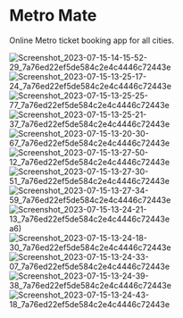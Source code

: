 # Metro Mate
Online Metro ticket booking app for all cities.

![Screenshot_2023-07-15-14-15-52-29_7a76ed22ef5de584c2e4c4446c72443e](https://github.com/darshanbhalani/metro_mate/assets/108427824/3b2218bb-195e-477a-9c7b-81c1af149ad0)
![Screenshot_2023-07-15-13-25-17-24_7a76ed22ef5de584c2e4c4446c72443e](https://github.com/darshanbhalani/metro_mate/assets/108427824/24f6f631-245e-4547-bc89-9def80592904)
![Screenshot_2023-07-15-13-25-25-77_7a76ed22ef5de584c2e4c4446c72443e](https://github.com/darshanbhalani/metro_mate/assets/108427824/2a02059b-1d09-4753-8800-f8e9b6924e55)
![Screenshot_2023-07-15-13-25-21-37_7a76ed22ef5de584c2e4c4446c72443e](https://github.com/darshanbhalani/metro_mate/assets/108427824/f01a3b9f-8778-4104-ba63-bf21ad97a62b)
![Screenshot_2023-07-15-13-20-30-67_7a76ed22ef5de584c2e4c4446c72443e](https://github.com/darshanbhalani/metro_mate/assets/108427824/90464253-79ef-4645-b6c8-3853672b966a)
![Screenshot_2023-07-15-13-27-50-12_7a76ed22ef5de584c2e4c4446c72443e](https://github.com/darshanbhalani/metro_mate/assets/108427824/06c2147f-1410-425b-8322-60e6eab3a20d)
![Screenshot_2023-07-15-13-27-30-51_7a76ed22ef5de584c2e4c4446c72443e](https://github.com/darshanbhalani/metro_mate/assets/108427824/0ca1bf70-8581-4673-9523-3cc6203c2300)
![Screenshot_2023-07-15-13-27-34-59_7a76ed22ef5de584c2e4c4446c72443e](https://github.com/darshanbhalani/metro_mate/assets/108427824/e92620c3-1a50-4175-9c82-998877de62d0)
![Screenshot_2023-07-15-13-24-21-13_7a76ed22ef5de584c2e4c4446c72443e](https://github.com/darshanbhalani/metro_mate/assets/108427824/0c4dd9a9-9b82-4213-bfe3-6714bdfcfb31)
a6)
![Screenshot_2023-07-15-13-24-18-30_7a76ed22ef5de584c2e4c4446c72443e](https://github.com/darshanbhalani/metro_mate/assets/108427824/a5979259-af0f-4982-b68f-aa4cde1b71d7)
![Screenshot_2023-07-15-13-24-33-07_7a76ed22ef5de584c2e4c4446c72443e](https://github.com/darshanbhalani/metro_mate/assets/108427824/d171352a-fa14-478e-b702-af1f56efc819)
![Screenshot_2023-07-15-13-24-39-38_7a76ed22ef5de584c2e4c4446c72443e](https://github.com/darshanbhalani/metro_mate/assets/108427824/155f3e7e-c121-4d7d-a188-6640ec74e217)
![Screenshot_2023-07-15-13-24-43-18_7a76ed22ef5de584c2e4c4446c72443e](https://github.com/darshanbhalani/metro_mate/assets/108427824/25bcaa27-0446-4b9f-bb61-f45932a83a91)


